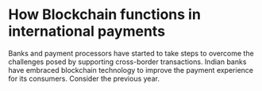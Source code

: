 # How Blockchain functions in international payments
Banks and payment processors have started to take steps to overcome the challenges posed by supporting cross-border transactions. Indian banks have embraced blockchain technology to improve the payment experience for its consumers. Consider the previous year.
